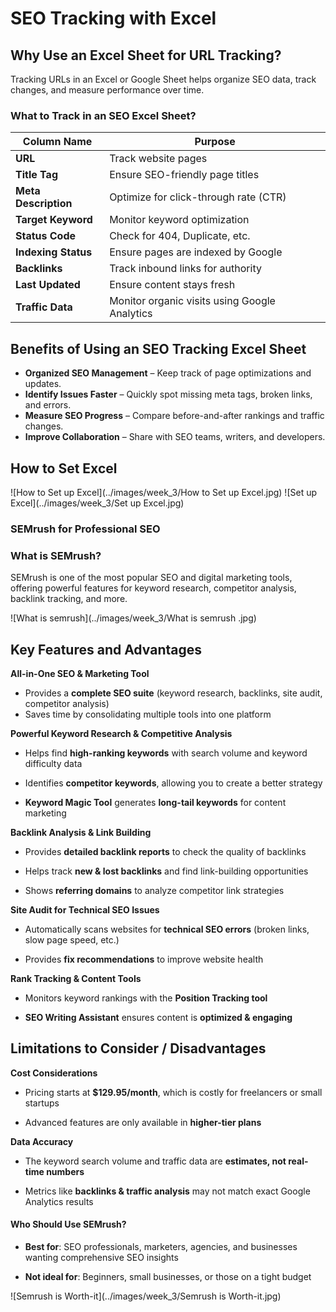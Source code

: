 # SEO Tracking with Excel

## **Why Use an Excel Sheet for URL Tracking?**
Tracking URLs in an Excel or Google Sheet helps organize SEO data, track changes, and measure performance over time.

### What to Track in an SEO Excel Sheet?

| **Column Name** | **Purpose** |
|-----------------|-------------|
| **URL** | Track website pages |
| **Title Tag** | Ensure SEO-friendly page titles |
| **Meta Description** | Optimize for click-through rate (CTR) |
| **Target Keyword** | Monitor keyword optimization |
| **Status Code** | Check for 404, Duplicate, etc. |
| **Indexing Status** | Ensure pages are indexed by Google |
| **Backlinks** | Track inbound links for authority |
| **Last Updated** | Ensure content stays fresh |
| **Traffic Data** | Monitor organic visits using Google Analytics |

## Benefits of Using an SEO Tracking Excel Sheet
- **Organized SEO Management** – Keep track of page optimizations and updates.
- **Identify Issues Faster** – Quickly spot missing meta tags, broken links, and errors.
- **Measure SEO Progress** – Compare before-and-after rankings and traffic changes.
- **Improve Collaboration** – Share with SEO teams, writers, and developers.

## How to Set Excel 

![How to Set up Excel](../images/week_3/How to Set up Excel.jpg)
![Set up Excel](../images/week_3/Set up Excel.jpg)



###  SEMrush for Professional SEO

### What is SEMrush?
SEMrush is one of the most popular SEO and digital marketing tools, offering powerful features for keyword research, competitor analysis, backlink tracking, and more.

![What is semrush](../images/week_3/What is semrush .jpg)

## **Key Features and Advantages**

**All-in-One SEO & Marketing Tool**

- Provides a **complete SEO suite** (keyword research, backlinks, site audit, competitor analysis)
- Saves time by consolidating multiple tools into one platform


**Powerful Keyword Research & Competitive Analysis**

- Helps find **high-ranking keywords** with search volume and keyword difficulty data

- Identifies **competitor keywords**, allowing you to create a better strategy

- **Keyword Magic Tool** generates **long-tail keywords** for content marketing

**Backlink Analysis & Link Building**

- Provides **detailed backlink reports** to check the quality of backlinks

- Helps track **new & lost backlinks** and find link-building opportunities

- Shows **referring domains** to analyze competitor link strategies

**Site Audit for Technical SEO Issues**

- Automatically scans websites for **technical SEO errors** (broken links, slow page speed, etc.)

- Provides **fix recommendations** to improve website health

**Rank Tracking & Content Tools**

- Monitors keyword rankings with the **Position Tracking tool**

- **SEO Writing Assistant** ensures content is **optimized & engaging**

## **Limitations to Consider / Disadvantages**

**Cost Considerations**

- Pricing starts at **$129.95/month**, which is costly for freelancers or small startups

- Advanced features are only available in **higher-tier plans**

**Data Accuracy**

- The keyword search volume and traffic data are **estimates, not real-time numbers**

- Metrics like **backlinks & traffic analysis** may not match exact Google Analytics results

#### Who Should Use SEMrush?

- **Best for**: SEO professionals, marketers, agencies, and businesses wanting comprehensive SEO insights

- **Not ideal for**: Beginners, small businesses, or those on a tight budget

![Semrush is Worth-it](../images/week_3/Semrush is Worth-it.jpg)
